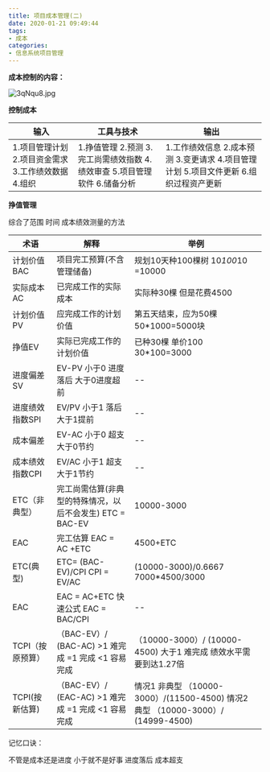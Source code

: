 ```yaml
---
title: 项目成本管理(二)
date: 2020-01-21 09:49:44
tags:
- 成本
categories:
- 信息系统项目管理
---
```


**成本控制的内容：**

![3qNqu8.jpg](https://s2.ax1x.com/2020/03/06/3qNqu8.jpg)

**控制成本**

| 输入                                                   | 工具与技术                                                   | 输出                                                         |
| ------------------------------------------------------ | ------------------------------------------------------------ | ------------------------------------------------------------ |
| 1.项目管理计划  2.项目资金需求  3.工作绩效数据  4.组织 | 1.挣值管理  2.预测  3.完工尚需绩效指数  4.绩效审查  5.项目管理软件  6.储备分析 | 1.工作绩效信息  2.成本预测  3.变更请求  4.项目管理计划  5.项目文件更新  6.组织过程资产更新 |

**挣值管理**

综合了范围 时间 成本绩效测量的方法

| 术语             | 解释                                                       | 举例                                                         |
| ---------------- | ---------------------------------------------------------- | ------------------------------------------------------------ |
| 计划价值BAC      | 项目完工预算(不含管理储备)                                 | 规划10天种100棵树  10*100*10 =10000                          |
| 实际成本AC       | 已完成工作的实际成本                                       | 实际种30棵 但是花费4500                                      |
| 计划价值PV       | 应完成工作的计划价值                                       | 第五天结束，应为50棵  50*1000=5000块                         |
| 挣值EV           | 实际已完成工作的计划价值                                   | 已种30棵 单价100    30*100=3000                              |
| 进度偏差SV       | EV-PV 小于0 进度落后  大于0进度超前                        | --                                                           |
| 进度绩效指数SPI  | EV/PV  小于1 落后   大于1提前                              | --                                                           |
| 成本偏差         | EV-AC 小于0 超支   大于0节约                               | --                                                           |
| 成本绩效指数CPI  | EV/AC 小于1 超支 大于1节约                                 | --                                                           |
| ETC（非典型）    | 完工尚需估算(非典型的特殊情况，以后不会发生)  ETC = BAC-EV | 10000-3000                                                   |
| EAC              | 完工估算 EAC = AC  +ETC                                    | 4500+ETC                                                     |
| ETC(典型)        | ETC= (BAC-EV)/CPI     CPI = EV/AC                          | (10000-3000)/0.6667  7000*4500/3000                          |
| EAC              | EAC = AC+ETC  快速公式  EAC = BAC/CPI                      | --                                                           |
| TCPI（按原预算） | （BAC-EV）/  (BAC-AC)  >1 难完成  =1 完成  <1 容易完成     | （10000-3000）/  (10000-4500)  大于1 难完成     绩效水平需要到达1.27倍 |
| TCPI(按新估算)   | （BAC-EV）/  (EAC-AC)     >1 难完成  =1 完成  <1 容易完成  | 情况1 非典型  （10000-3000）/(11500-4500)     情况2  典型  （10000-3000）/  (14999-4500) |


记忆口诀：

不管是成本还是进度 小于就不是好事 进度落后 成本超支